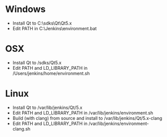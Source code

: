 # Windows

  - Install Qt to C:\\sdks\\Qt\\Qt5.x
  - Edit PATH in C:\\Jenkins\\environment.bat

# OSX

  - Install Qt to /sdks/Qt5.x
  - Edit PATH and LD_LIBRARY_PATH in
    /Users/jenkins/home/environment.sh

# Linux

  - Install Qt to /var/lib/jenkins/Qt/5.x
  - Edit PATH and LD_LIBRARY_PATH in /var/lib/jenkins/environment.sh
  - Build (with clang) from source and install to
    /var/lib/jenkins/Qt/5.x-clang
  - Edit PATH and LD_LIBRARY_PATH in
    /var/lib/jenkins/environment-clang.sh